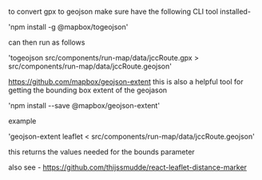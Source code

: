 to convert gpx to geojson make sure have the following CLI tool installed-

'npm install -g @mapbox/togeojson'

can then run as follows

'togeojson src/components/run-map/data/jccRoute.gpx > src/components/run-map/data/jccRoute.geojson'

https://github.com/mapbox/geojson-extent
this is also a helpful tool for getting the bounding box extent of the geojason

'npm install --save @mapbox/geojson-extent'

example

'geojson-extent leaflet < src/components/run-map/data/jccRoute.geojson'

this returns the values needed for the bounds parameter

also see - https://github.com/thijssmudde/react-leaflet-distance-marker
